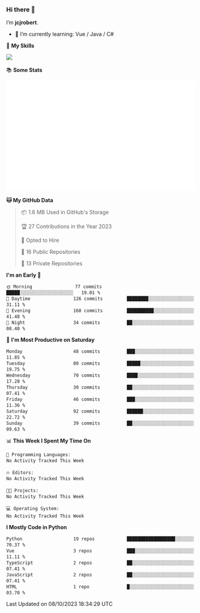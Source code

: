 ### Hi there 👋

I’m **jcjrobert**.

- 🌱 I’m currently learning: Vue / Java / C#

🌟 **My Skills**

![](https://img.shields.io/badge/-Python-3e74a2?style=flat-square&logo=Python&logoColor=fff)

📚 **Some Stats**

![](https://github.com/jcjrobert/github-stats/blob/master/generated/overview.svg)

<!--START_SECTION:waka-->
**🐱 My GitHub Data** 

> 📦 1.6 MB Used in GitHub's Storage 
 > 
> 🏆 27 Contributions in the Year 2023
 > 
> 💼 Opted to Hire
 > 
> 📜 16 Public Repositories 
 > 
> 🔑 13 Private Repositories 
 > 
**I'm an Early 🐤** 

```text
🌞 Morning                77 commits          █████░░░░░░░░░░░░░░░░░░░░   19.01 % 
🌆 Daytime                126 commits         ████████░░░░░░░░░░░░░░░░░   31.11 % 
🌃 Evening                168 commits         ██████████░░░░░░░░░░░░░░░   41.48 % 
🌙 Night                  34 commits          ██░░░░░░░░░░░░░░░░░░░░░░░   08.40 % 
```
📅 **I'm Most Productive on Saturday** 

```text
Monday                   48 commits          ███░░░░░░░░░░░░░░░░░░░░░░   11.85 % 
Tuesday                  80 commits          █████░░░░░░░░░░░░░░░░░░░░   19.75 % 
Wednesday                70 commits          ████░░░░░░░░░░░░░░░░░░░░░   17.28 % 
Thursday                 30 commits          ██░░░░░░░░░░░░░░░░░░░░░░░   07.41 % 
Friday                   46 commits          ███░░░░░░░░░░░░░░░░░░░░░░   11.36 % 
Saturday                 92 commits          ██████░░░░░░░░░░░░░░░░░░░   22.72 % 
Sunday                   39 commits          ██░░░░░░░░░░░░░░░░░░░░░░░   09.63 % 
```


📊 **This Week I Spent My Time On** 

```text
💬 Programming Languages: 
No Activity Tracked This Week

🔥 Editors: 
No Activity Tracked This Week

🐱‍💻 Projects: 
No Activity Tracked This Week

💻 Operating System: 
No Activity Tracked This Week
```

**I Mostly Code in Python** 

```text
Python                   19 repos            ██████████████████░░░░░░░   70.37 % 
Vue                      3 repos             ███░░░░░░░░░░░░░░░░░░░░░░   11.11 % 
TypeScript               2 repos             ██░░░░░░░░░░░░░░░░░░░░░░░   07.41 % 
JavaScript               2 repos             ██░░░░░░░░░░░░░░░░░░░░░░░   07.41 % 
HTML                     1 repo              █░░░░░░░░░░░░░░░░░░░░░░░░   03.70 % 
```




 Last Updated on 08/10/2023 18:34:29 UTC
<!--END_SECTION:waka-->
